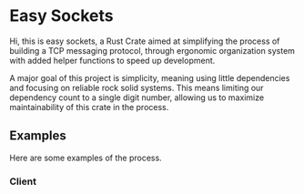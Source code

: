 # Easy Sockets
Hi, this is easy sockets, a Rust Crate aimed at simplifying the process of building a TCP messaging protocol, through ergonomic organization system with added helper functions to speed up development.

A major goal of this project is simplicity, meaning using little dependencies and focusing on reliable rock solid systems. This means limiting our dependency count to a single digit number, allowing us to maximize maintainability of this crate in the process.

## Examples
Here are some examples of the process.

### Client
```Rust

```